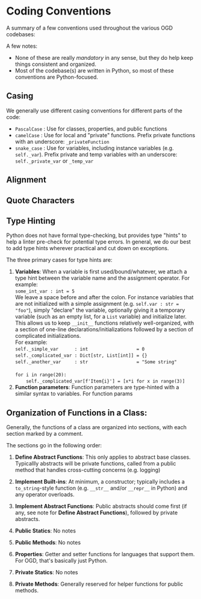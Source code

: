 # Coding Conventions

A summary of a few conventions used throughout the various OGD codebases:

A few notes:  

- None of these are really *mandatory* in any sense, but they do help keep things consistent and organized.
- Most of the codebase(s) are written in Python, so most of these conventions are Python-focused.


## Casing

We generally use different casing conventions for different parts of the code:

- `PascalCase` : Use for classes, properties, and public functions
- `camelCase` : Use for local and "private" functions. Prefix private functions with an underscore: `_privateFunction`
- `snake_case` : Use for variables, including instance variables (e.g. `self._var`). Prefix private and temp variables with an underscore: `self._private_var` or `_temp_var`

## Alignment

## Quote Characters

## Type Hinting

Python does not have formal type-checking, but provides type "hints" to help a linter pre-check for potential type errors.
In general, we do our best to add type hints wherever practical and cut down on exceptions.  

The three primary cases for type hints are:

1. **Variables**:
When a variable is first used/bound/whatever, we attach a type hint between the variable name and the assignment operator.
For example:  
`some_int_var : int = 5`  
We leave a space before and after the colon.
For instance variables that are not initialized with a simple assignment (e.g. `self.var : str = "foo"`), simply "declare" the variable, optionally giving it a temporary variable (such as an empty list, for a `List` variable) and initialize later.
This allows us to keep `__init__` functions relatively well-organized, with a section of one-line declarations/initializations followed by a section of complicated initializations.  
For example:  
`self._simple_var      : int                  = 0`  
`self._complicated_var : Dict[str, List[int]] = {}`  
`self._another_var     : str                  = "Some string"`  
` `  
`for i in range(20):`  
`    self._complicated_var[f'Item{i}'] = [x*i for x in range(3)]`
2. **Function parameters**:
Function parameters are type-hinted with a similar syntax to variables.
For function params

## Organization of Functions in a Class:

Generally, the functions of a class are organized into sections, with each section marked by a comment.

The sections go in the following order:

1. **Define Abstract Functions**: This only applies to abstract base classes. Typicallly abstracts will be private functions, called from a public method that handles cross-cutting concerns (e.g. logging)

2. **Implement Built-ins**: At minimum, a constructor; typically includes a `to_string`-style function (e.g. `__str__` and/or `__repr__` in Python) and any operator overloads.

3. **Implement Abstract Functions**: Public abstracts should come first (if any, see note for **Define Abstract Functions**), followed by private abstracts.

4. **Public Statics**: No notes

5. **Public Methods**: No notes

6. **Properties**: Getter and setter functions for languages that support them. For OGD, that's basically just Python.

7. **Private Statics**: No notes

8. **Private Methods**: Generally reserved for helper functions for public methods.